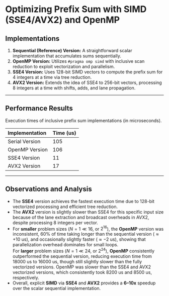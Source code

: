 # Optimizing Prefix Sum with SIMD (SSE4/AVX2) and OpenMP

## Implementations

1.  **Sequential (Reference) Version:** A straightforward scalar implementation that accumulates sums sequentially.
2.  **OpenMP Version:** Utilizes `#pragma omp simd` with inclusive scan reduction to exploit vectorization and parallelism.
3.  **SSE4 Version:** Uses 128-bit SIMD vectors to compute the prefix sum for 4 integers at a time via tree reduction.
4.  **AVX2 Version:** Extends the idea of SSE4 to 256-bit vectors, processing 8 integers at a time with shifts, adds, and lane propagation.

---

## Performance Results

Execution times of inclusive prefix sum implementations (in microseconds).

| Implementation | Time (us) |
| :--- | :--- |
| Serial Version | 105 |
| OpenMP Version | 106 |
| SSE4 Version | 11 |
| AVX2 Version | 17 |

---

## Observations and Analysis

* The **SSE4** version achieves the fastest execution time due to 128-bit vectorized processing and efficient tree reduction.
* The **AVX2** version is slightly slower than SSE4 for this specific input size because of the lane extraction and broadcast overheads in AVX2, despite processing 8 integers per vector.
* For **smaller** problem sizes ($N = 1 \ll 16$, or $2^{16}$), the **OpenMP** version was inconsistent, 60% of time taking longer than the sequential version ($\approx +10$ us), and occasionally slightly faster ($\approx -2$ us), showing that parallelization overhead dominates for small loops.
    <br>For **larger** problem sizes ($N = 1 \ll 24$, or $2^{24}$), **OpenMP** consistently outperformed the sequential version, reducing execution time from 18000 us to 16000 us, though still slightly slower than the fully vectorized versions. OpenMP was slower than the SSE4 and AVX2 vectorized versions, which consistently took 8200 us and 8500 us, respectively.
* Overall, explicit **SIMD** via **SSE4** and **AVX2** provides a **6–10x** speedup over the scalar sequential implementation.
